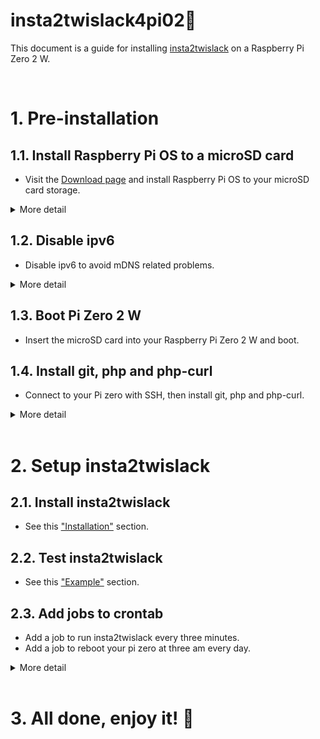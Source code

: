 # insta2twislack4pi02🐢
This document is a guide for installing [insta2twislack](https://github.com/tmatsumor/insta2twislack) on a Raspberry Pi Zero 2 W.

<br />

# 1. Pre-installation

## 1.1. Install Raspberry Pi OS to a microSD card 
- Visit the [Download page](https://www.raspberrypi.com/software/) and install Raspberry Pi OS to your microSD card storage. 

<details>
<summary>More detail</summary>

### 1.1.1. Device, OS, and Storage
- Select "Raspberry Pi Zero2 W" device and your microSD card.

![image](https://github.com/tmatsumor/insta2twislack4pi02/assets/129941863/5fe085e0-c9e0-4b5b-8de4-491f5f8f3cf7)

- Click "Raspberry Pi OS (other)", then select "Raspberry Pi OS Lite(64-bit)".

![image](https://github.com/tmatsumor/insta2twislack4pi02/assets/129941863/1831ed0f-632b-4204-b680-5e4a95e14a20)

### 1.1.2. OS customization settings

- Click Next button.
- Click EDIT SETTING button.

![image](https://github.com/tmatsumor/insta2twislack4pi02/assets/129941863/d9bf3f33-8671-4dcd-a5e0-b5fd1da24802)

- You can preconfigure the username and password, Wi-Fi settings.

![image](https://github.com/tmatsumor/insta2twislack4pi02/assets/129941863/67a8427e-9694-4711-bbd7-d845ac463ba4)

- Click "SERVICES" Tab.
- Click "Allow public-key authentication only" radio button.
- Click "RUN SSH-KEYGEN" button. 

![image](https://github.com/tmatsumor/insta2twislack4pi02/assets/129941863/441217b8-fdf2-49e8-a1e0-0d6e5b3fd7e2)

### 1.1.3. Write
- Click "SAVE" button on the OS Customisation dialog.
- Click "YES" button on the Use OS Customisation dialog.
- The writing process will begin.

![image](https://github.com/tmatsumor/insta2twislack4pi02/assets/129941863/3cff1173-aa4a-477b-afdb-047de6569f48)
</details>

## 1.2. Disable ipv6
- Disable ipv6 to avoid mDNS related problems.
<details>
<summary>More detail</summary>
  
### 1.2.1. Open cmdline.txt file
  
- Eject the microSD card from your computer.
- Insert the sd card again.
- Open cmdline.txt file.
  
![image](https://github.com/tmatsumor/insta2twislack4pi02/assets/129941863/eee3790b-dc95-497c-83b7-cf11037ee74a)

### 1.2.2. Append "ipv6.disable=1" 

- Append "ipv6.disable=1" to the end of the line with a white space separator.
- Save the file.

![image](https://github.com/tmatsumor/insta2twislack4pi02/assets/129941863/218774fd-2507-49e3-8322-4ad423fbdadb)

</details>

## 1.3. Boot Pi Zero 2 W
- Insert the microSD card into your Raspberry Pi Zero 2 W and boot.

## 1.4. Install git, php and php-curl
- Connect to your Pi zero with SSH, then install git, php and php-curl.
<details>
<summary>More detail</summary>

### 1.4.1. Connect to your Pi zero with SSH

- Open Power Shell on Windows, then Run the command below.
```
ssh _username_@raspberrypi.local
```

### 1.4.2. Install git, php and php-curl

- Run the commands below.

```
sudo apt-get update
sudo apt-get upgrade -y
sudo apt-get install -y git
sudo apt-get install -y php
sudo apt-get install -y php-curl
```
</details>

<br />

# 2. Setup insta2twislack

## 2.1. Install insta2twislack

- See this ["Installation"](https://github.com/tmatsumor/insta2twislack) section.

## 2.2. Test insta2twislack

- See this ["Example"](https://github.com/tmatsumor/insta2twislack) section.

## 2.3. Add jobs to crontab

- Add a job to run insta2twislack every three minutes.
- Add a job to reboot your pi zero at three am every day.

<details>
<summary>More detail</summary>

- Run the commands below.

```
sudo cp /etc/crontab /etc/cron.d/insta2twislack
sudo echo "*/3 * * * * root (cd /home/tmatsumor/insta2twislack && sudo php insta2twislack.php)" | sudo tee -a /etc/cron.d/insta2twislack > /dev/null
sudo echo "0 3 * * * root sudo /sbin/reboot" | sudo tee -a /etc/cron.d/insta2twislack > /dev/null
sudo service cron restart
```
</details>

<br />

# 3. All done, enjoy it! 🚀
